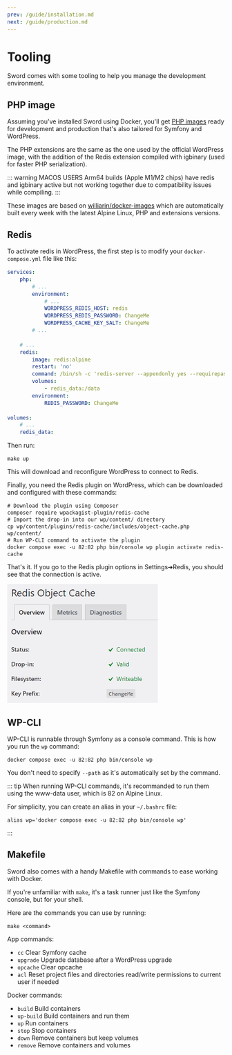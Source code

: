 ```yaml
---
prev: /guide/installation.md
next: /guide/production.md
---
```


# Tooling

Sword comes with some tooling to help you manage the development environment.

## PHP image

Assuming you've installed Sword using Docker, you'll get [PHP images](https://github.com/phpsword/docker-images) ready for development
and production that's also tailored for Symfony and WordPress.

The PHP extensions are the same as the one used by the official WordPress image, with the
addition of the Redis extension compiled with igbinary (used for faster PHP serialization).

::: warning MACOS USERS
Arm64 builds (Apple M1/M2 chips) have redis and igbinary active but not working together due to compatibility issues while compiling.
:::

These images are based on [williarin/docker-images](https://github.com/williarin/docker-images) which are automatically built
every week with the latest Alpine Linux, PHP and extensions versions.

## Redis

To activate redis in WordPress, the first step is to modify your `docker-compose.yml` file like this:

```yaml
services:
    php:
        # ...
        environment:
            # ...
            WORDPRESS_REDIS_HOST: redis
            WORDPRESS_REDIS_PASSWORD: ChangeMe
            WORDPRESS_CACHE_KEY_SALT: ChangeMe
        # ...

    # ...
    redis:
        image: redis:alpine
        restart: 'no'
        command: /bin/sh -c 'redis-server --appendonly yes --requirepass $${REDIS_PASSWORD}'
        volumes:
            - redis_data:/data
        environment:
            REDIS_PASSWORD: ChangeMe

volumes:
    # ...
    redis_data:
```

Then run:

```bash:no-line-numbers
make up
```

This will download and reconfigure WordPress to connect to Redis.

Finally, you need the Redis plugin on WordPress, which can be downloaded and configured with these commands:

```bash:no-line-numbers
# Download the plugin using Composer
composer require wpackagist-plugin/redis-cache
# Import the drop-in into our wp/content/ directory
cp wp/content/plugins/redis-cache/includes/object-cache.php wp/content/
# Run WP-CLI command to activate the plugin
docker compose exec -u 82:82 php bin/console wp plugin activate redis-cache
```

That's it. If you go to the Redis plugin options in Settings➔Redis, you should see that the connection is active.

![Redis connection](../.vuepress/public/images/wordpress-redis.jpg)

## WP-CLI

WP-CLI is runnable through Symfony as a console command. This is how you run the `wp` command:

```bash:no-line-numbers
docker compose exec -u 82:82 php bin/console wp
```

You don't need to specify `--path` as it's automatically set by the command.

::: tip
When running WP-CLI commands, it's recommanded to run them using the www-data user, which is 82 on Alpine Linux.

For simplicity, you can create an alias in your `~/.bashrc` file:
```bash:no-line-numbers
alias wp='docker compose exec -u 82:82 php bin/console wp'
```
:::

## Makefile

Sword also comes with a handy Makefile with commands to ease working with Docker.

If you're unfamiliar with `make`, it's a task runner just like the Symfony console, but for your shell.

Here are the commands you can use by running:

```bash:no-line-numbers
make <command>
```

App commands:

* `cc` Clear Symfony cache
* `upgrade` Upgrade database after a WordPress upgrade
* `opcache` Clear opcache
* `acl` Reset project files and directories read/write permissions to current user if needed

Docker commands:

* `build` Build containers
* `up-build` Build containers and run them
* `up` Run containers
* `stop` Stop containers
* `down` Remove containers but keep volumes
* `remove` Remove containers and volumes

